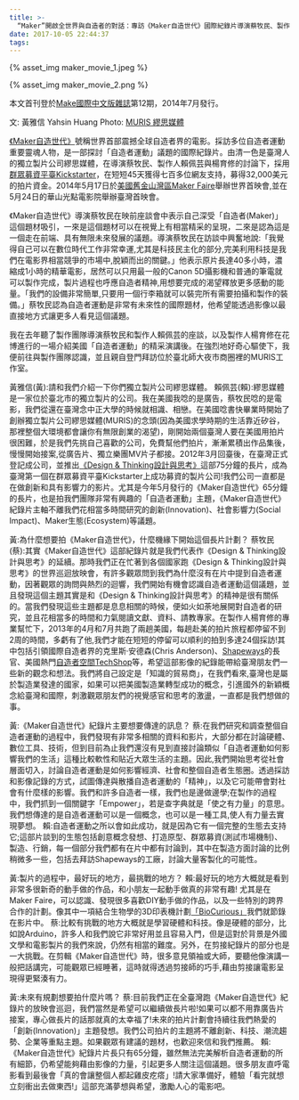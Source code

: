 ```yaml
---
title: >-
  “Maker”開啟全世界與自造者的對話：專訪《Maker自造世代》國際紀錄片導演蔡牧民、製作人賴佩芸
date: 2017-10-05 22:44:37
tags:
---
```


{% asset_img maker_movie_1.jpeg %}

{% asset_img maker_movie_2.png %}

本文首刊登於[Make國際中文版雜誌](http://www.makezine.com.tw)第12期，2014年7月發行。

文: 黃雅信 Yahsin Huang Photo: [MURIS 繆思媒體](http://www.murismedia.com)

[《Maker自造世代》](http://makerthemovie.com)號稱世界首部震撼全球自造者界的電影。採訪多位自造者運動重要靈魂人物，是一部探討「自造者運動」議題的國際紀錄片。由清一色是臺灣人的獨立製片公司繆思媒體，在導演蔡牧民、製作人賴佩芸與楊育修的討論下，採用[群眾募資平臺Kickstarter](https://www.kickstarter.com/projects/379201360/maker-a-documentary-on-the-maker-movement)，在短短45天獲得七百多位網友支持，募得32,000美元的拍片資金。2014年5月17日於[美國舊金山灣區Maker Faire](https://makerfaire.com/bay-area/)舉辦世界首映會,並在5月24日的華山光點電影院舉辦臺灣首映會。

《Maker自造世代》導演蔡牧民在映前座談會中表示自己深受「自造者(Maker)」這個題材吸引，一來是這個題材可以在視覺上有相當精采的呈現，二來是認為這是一個走在前端、具有無限未來發展的議題。導演蔡牧民在訪談中興奮地說:「我覺得自己可以在數位時代工作非常幸運,尤其是科技民主化的部分,完美利用科技是我們在電影界相當競爭的市場中,脫穎而出的關鍵。」他表示原片長達40多小時，濃縮成1小時的精華電影，居然可以只用最一般的Canon 5D攝影機和普通的筆電就可以製作完成，製片過程也呼應自造者精神,用想要完成的渴望釋放更多感動的能量。「我們的設備非常簡單,只要用一個行李箱就可以裝完所有需要拍攝和製作的裝備。」蔡牧民認為自造者運動是非常有未來性的國際題材，他希望能透過影像以最直接地方式讓更多人看見這個議題。

我在去年聽了製作團隊導演蔡牧民和製作人賴佩芸的座談，以及製作人楊育修在花博進行的一場介紹美國「自造者運動」的精采演講後。在強烈地好奇心驅使下，我便前往與製作團隊認識，並且親自登門拜訪位於臺北師大夜市商圈裡的MURIS工作室。

黃雅信(黃):請和我們介紹一下你們獨立製片公司繆思媒體。
賴佩芸(賴):繆思媒體是一家位於臺北市的獨立製片的公司。我在美國我唸的是廣告，蔡牧民唸的是電影，我們從還在臺灣念中正大學的時候就相識、相戀。在美國唸書快畢業時開始了創辦獨立製片公司繆思媒體(MURIS)的念頭(因為美國求學時期的生活靠近矽谷，那裡整個大環境都會讓你有無限創業的渴望)，剛開始兩個臺灣人要在美國用拍片很困難，於是我們先挑自己喜歡的公司，免費幫他們拍片，漸漸累積出作品集後，慢慢開始接案,從廣告片、獨立樂團MV片子都接。2012年3月回臺後，在臺灣正式登記成公司，並推出[《Design & Thinking設計與思考》](http://designthinkingmovie.com)這部75分鐘的長片，成為臺灣第一個在群眾募資平臺Kickstarter上成功募資的製片公司!我們公司一直都是在做創新和具有影響力的影片。尤其是今年5月發行的《Maker自造世代》65分鐘的長片，也是拍我們團隊非常有興趣的「自造者運動」主題，《Maker自造世代》紀錄片主軸不離我們花相當多時間研究的創新(Innovation)、社會影響力(Social Impact)、Maker生態(Ecosystem)等議題。

黃:為什麼想要拍《Maker自造世代》，什麼機緣下開始這個長片計劃？
蔡牧民(蔡):其實《Maker自造世代》這部紀錄片就是我們代表作《Design & Thinking設計與思考》的延續。那時我們正在忙著到各個國家跑《Design & Thinking設計與思考》的世界巡迴放映會，有許多觀眾問到我們為什麼沒有在片中提到自造者運動，因著觀眾的詢問與熱烈的迴響，我們開始有機會認識自造者運動這個議題，並且發現這個主題其實是和《Design & Thinking設計與思考》的精神是很有關係的。當我們發現這些主題都是息息相關的時候，便如火如荼地展開對自造者的研究，並且花相當多的時間和力氣閱讀文獻、資料、請教專家。在製作人楊育修的專業幫忙下，2013年的4月和7月共跑了兩趟美國，每趟赴美的拍片旅程都停留不到2周的時間，多虧有了他,我們才能在短短的停留可以順利的拍到多達24個採訪!其中包括引領國際自造者界的克里斯‧安德森(Chris Anderson)、[Shapeways](https://www.shapeways.com)的長官、美國熱門[自造者空間TechShop](http://www.techshop.ws)等，希望這部影像的紀錄能帶給臺灣朋友們一些新的觀念和想法。我們將自己設定是「知識的貿易商」，在我們看來,臺灣也是屬於製造業發達的國家，如果可以把美國製造業轉型成功的概念，引進國外的新穎概念給臺灣和國際，刺激觀眾朋友們的視覺感官和思考的激盪，一直都是我們想做的事。

黃:《Maker自造世代》紀錄片主要想要傳達的訊息？
蔡:在我們研究和調查整個自造者運動的過程中，我們發現有非常多相關的資料和影片，大部分都在討論硬體、數位工具、技術，但到目前為止我們還沒有見到直接討論類似「自造者運動如何影響我們的生活」這種比較軟性和貼近大眾生活的主題。因此,我們開始思考從社會層面切入，討論自造者運動是如何影響經濟、社會和整個自造者生態圈。透過採訪和影像記錄的方式，試圖傳達與散播自造者運動的「精神」，以及它可能帶會對社會有什麼樣的影響。我們和許多自造者一樣，我們也是邊做邊學;在製作的過程中，我們抓到一個關鍵字「Empower」，若是查字典就是「使之有力量」的意思。我們想傳達的是自造者運動可以是一個概念，也可以是一種工具,使人有力量去實現夢想。
賴:自造者運動之所以會如此成功，就是因為它有一個完整的生態去支持它;這部片談到的生態包括創意概念發想、打造原型、群眾募資(測試市場機制)、製造、行銷，每一個部分我們都有在片中都有討論到，其中在製造方面討論的比例稍微多一些，包括去拜訪Shapeways的工廠，討論大量客製化的可能性。

黃:製片的過程中，最好玩的地方，最挑戰的地方？
賴:最好玩的地方大概就是看到非常多很新奇的動手做的作品，和小朋友一起動手做真的非常有趣! 尤其是在Maker Faire，可以認識、發現很多喜歡DIY動手做的作品，以及一些特別的跨界合作的計劃。像其中一項結合生物學的3D印表機計劃[「BioCurious」](http://biocurious.org)我們就節錄在影片中。
蔡:比較有挑戰的地方大概就是學習硬體和科技。像是硬體的部分，比如說Arduino，許多人和我們說它非常好用並且容易入門，但是這對於背景是外國文學和電影製片的我們來說，仍然有相當的難度。另外，在剪接紀錄片的部分也是一大挑戰。在剪輯《Maker自造世代》時，很多意見領袖或大師，要聽他像演講一般把話講完，可能觀眾已經睡著，這時就得透過剪接師的巧手,藉由剪接讓電影呈現得更緊湊有力。

黃:未來有規劃想要拍什麼片嗎？
蔡:目前我們正在全臺灣跑《Maker自造世代》紀錄片的放映會巡迴，我們當然是希望可以繼續做長片啦!如果可以都不用靠廣告片接案，專心做長片的話那就真的太幸福了!未來的拍片計劃會持續往我們熱愛的「創新(Innovation)」主題發想。我們公司拍片的主題將不離創新、科技、潮流趨勢、企業等重點主題。如果觀眾有建議的題材，也歡迎來信和我們推薦。
賴:《Maker自造世代》紀錄片片長只有65分鐘，雖然無法完美解析自造者運動的所有細節，仍希望能夠藉由影像的力量，引起更多人關注這個議題。很多朋友直呼電影看到最後會「真的會讓整個人都起雞皮疙瘩」!請大家準備好，體驗「看完就想立刻衝出去做東西!」這部充滿夢想與希望，激勵人心的電影吧。